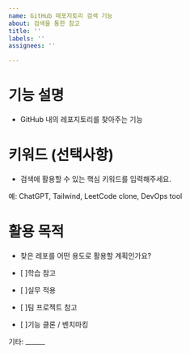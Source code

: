 ```yaml
---
name: GitHub 레포지토리 검색 기능
about: 검색을 통한 참고
title: ''
labels: ''
assignees: ''

---
```


# 기능 설명
* GitHub 내의 레포지토리를 찾아주는 기능

# 키워드 (선택사항)

* 검색에 활용할 수 있는 핵심 키워드를 입력해주세요.

예: ChatGPT, Tailwind, LeetCode clone, DevOps tool

# 활용 목적

* 찾은 레포를 어떤 용도로 활용할 계획인가요?

- [ ]학습 참고

- [ ]실무 적용

- [ ]팀 프로젝트 참고

- [ ]기능 클론 / 벤치마킹

 기타: ______
